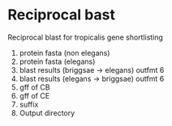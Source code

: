 # Reciprocal bast

Reciprocal blast for tropicalis gene shortlisting

1. protein fasta (non elegans)
2. protein fasta (elegans)
3. blast results (briggsae -> elegans) outfmt 6
4. blast results (elegans -> briggsae) outfmt 6
5. gff of CB
6. gff of CE
7. suffix
8. Output directory